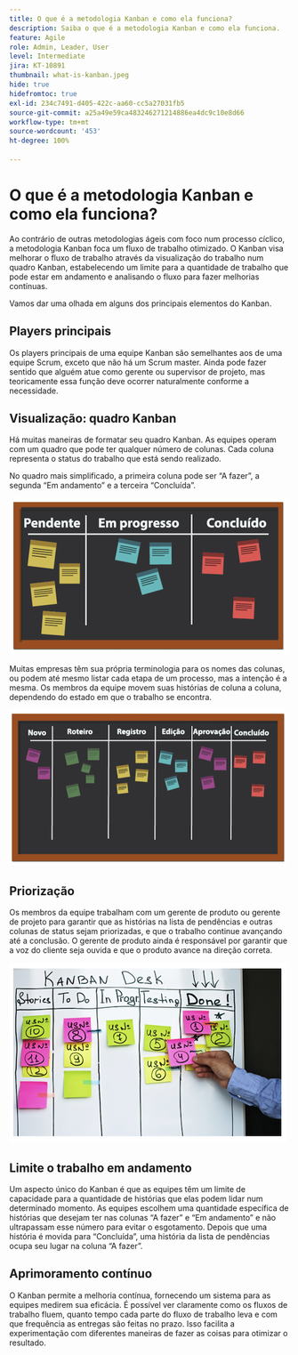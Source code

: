 ```yaml
---
title: O que é a metodologia Kanban e como ela funciona?
description: Saiba o que é a metodologia Kanban e como ela funciona.
feature: Agile
role: Admin, Leader, User
level: Intermediate
jira: KT-10891
thumbnail: what-is-kanban.jpeg
hide: true
hidefromtoc: true
exl-id: 234c7491-d405-422c-aa60-cc5a27031fb5
source-git-commit: a25a49e59ca483246271214886ea4dc9c10e8d66
workflow-type: tm+mt
source-wordcount: '453'
ht-degree: 100%

---
```


# O que é a metodologia Kanban e como ela funciona?

Ao contrário de outras metodologias ágeis com foco num processo cíclico, a metodologia Kanban foca um fluxo de trabalho otimizado. O Kanban visa melhorar o fluxo de trabalho através da visualização do trabalho num quadro Kanban, estabelecendo um limite para a quantidade de trabalho que pode estar em andamento e analisando o fluxo para fazer melhorias contínuas.


Vamos dar uma olhada em alguns dos principais elementos do Kanban.



## Players principais

Os players principais de uma equipe Kanban são semelhantes aos de uma equipe Scrum, exceto que não há um Scrum master. Ainda pode fazer sentido que alguém atue como gerente ou supervisor de projeto, mas teoricamente essa função deve ocorrer naturalmente conforme a necessidade.

## Visualização: quadro Kanban

Há muitas maneiras de formatar seu quadro Kanban. As equipes operam com um quadro que pode ter qualquer número de colunas. Cada coluna representa o status do trabalho que está sendo realizado.

No quadro mais simplificado, a primeira coluna pode ser “A fazer”, a segunda “Em andamento” e a terceira “Concluída”.

![Quadro negro e notas adesivas](assets/agile4-01.png)

Muitas empresas têm sua própria terminologia para os nomes das colunas, ou podem até mesmo listar cada etapa de um processo, mas a intenção é a mesma. Os membros da equipe movem suas histórias de coluna a coluna, dependendo do estado em que o trabalho se encontra.

![Quadro negro e notas adesivas](assets/agile4-02.png)

## Priorização

Os membros da equipe trabalham com um gerente de produto ou gerente de projeto para garantir que as histórias na lista de pendências e outras colunas de status sejam priorizadas, e que o trabalho continue avançando até a conclusão. O gerente de produto ainda é responsável por garantir que a voz do cliente seja ouvida e que o produto avance na direção correta.

![Quadro branco Kanban](assets/agile4-03.png)

## Limite o trabalho em andamento

Um aspecto único do Kanban é que as equipes têm um limite de capacidade para a quantidade de histórias que elas podem lidar num determinado momento. As equipes escolhem uma quantidade específica de histórias que desejam ter nas colunas “A fazer” e “Em andamento” e não ultrapassam esse número para evitar o esgotamento. Depois que uma história é movida para “Concluída”, uma história da lista de pendências ocupa seu lugar na coluna “A fazer”.

## Aprimoramento contínuo

O Kanban permite a melhoria contínua, fornecendo um sistema para as equipes medirem sua eficácia. É possível ver claramente como os fluxos de trabalho fluem, quanto tempo cada parte do fluxo de trabalho leva e com que frequência as entregas são feitas no prazo. Isso facilita a experimentação com diferentes maneiras de fazer as coisas para otimizar o resultado.

